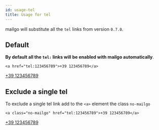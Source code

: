 ```yaml
---
id: usage-tel
title: Usage for tel
---
```


mailgo will substitute all the `tel` links from version `0.7.0`.

## Default

**By default all the `tel:` links will be enabled with mailgo automatically**.

```
<a href="tel:123456789">+39 123456789</a>
```

<a href="tel:123456789">+39 123456789</a>

## Exclude a single tel

To exclude a single tel link add to the `<a>` element the class `no-mailgo`

```
<a class="no-mailgo" href="tel:123456789">+39 123456789</a>
```

<a class="no-mailgo" href="tel:123456789">+39 123456789</a>
